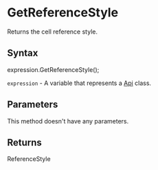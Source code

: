 # GetReferenceStyle

Returns the cell reference style.

## Syntax

expression.GetReferenceStyle();

`expression` - A variable that represents a [Api](../Api.md) class.

## Parameters

This method doesn't have any parameters.

## Returns

ReferenceStyle